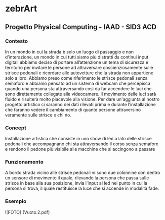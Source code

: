 # zebrArt
## Progetto Physical Computing - IAAD - SID3 ACD

### Contesto 

In un mondo in cui la strada è solo un luogo di passaggio e non d’interazione, un mondo in cui tutti siamo più distratti da continui input digitali abbiamo deciso di portare all’attenzione un tema di sicurezza e territorio per invitare le persone ad attraversare coscienziosamente sulle strisce pedonali e ricordare alle autovetture che la strada non appartiene solo a loro. 
Abbiamo preso come riferimento le strisce pedonali senza semaforo e abbiamo pensato ad un sistema di webcam che percepisca quando una persona sta attraversando così da far accendere le luci che sono direttamente collegate alle videocamere. Il movimento delle luci sarà fluido e risulterà molto piacevole alla visione. 
Per dare un'aggiunta al nostro progetto artistico ci saranno dei dati rilevati prima e durante l’installazione che faranno vedere il cambiamento di quante persone attraversino veramente sulle strisce e chi no.

### Concept 

Installazione artistica che consiste in uno show di led a lato delle strisce pedonali che accompagnano chi sta attraversando il corso senza semaforo e rendono il pedone più visibile alle macchine che si accingono a passare 

### Funzionamento 

A bordo strada vicino alle strisce pedonali vi sono due colonnine con dentro un sensore di movimento il quale, rilevando la persona che passa sulle strisce in base alla sua posizione, invia l'input al led nel punto in cui la persona si trova, il quale restituisce la luce che si accende in modalità fade.

### Esempio 

![FOTO] (Vuoto.2.pdf)

